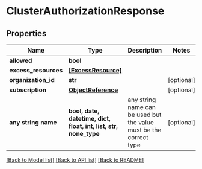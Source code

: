# ClusterAuthorizationResponse


## Properties
Name | Type | Description | Notes
------------ | ------------- | ------------- | -------------
**allowed** | **bool** |  | 
**excess_resources** | [**[ExcessResource]**](ExcessResource.md) |  | 
**organization_id** | **str** |  | [optional] 
**subscription** | [**ObjectReference**](ObjectReference.md) |  | [optional] 
**any string name** | **bool, date, datetime, dict, float, int, list, str, none_type** | any string name can be used but the value must be the correct type | [optional]

[[Back to Model list]](../README.md#documentation-for-models) [[Back to API list]](../README.md#documentation-for-api-endpoints) [[Back to README]](../README.md)


